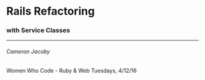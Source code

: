 # Rails Refactoring
### with Service Classes

---

###### Cameron Jacoby
Women Who Code - Ruby & Web Tuesdays, 4/12/16

